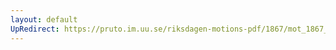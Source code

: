 ```yaml
---
layout: default
UpRedirect: https://pruto.im.uu.se/riksdagen-motions-pdf/1867/mot_1867__ak__88/mot_1867__ak__88-002.pdf
---
```


